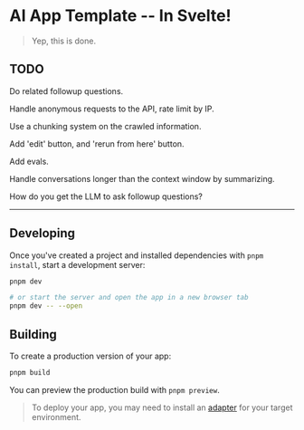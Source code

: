 # AI App Template -- In Svelte!

> Yep, this is done.

## TODO

Do related followup questions.

Handle anonymous requests to the API, rate limit by IP.

Use a chunking system on the crawled information.

Add 'edit' button, and 'rerun from here' button.

Add evals.

Handle conversations longer than the context window by summarizing.

How do you get the LLM to ask followup questions?

---

## Developing

Once you've created a project and installed dependencies with `pnpm install`, start a development server:

```sh
pnpm dev

# or start the server and open the app in a new browser tab
pnpm dev -- --open
```

## Building

To create a production version of your app:

```sh
pnpm build
```

You can preview the production build with `pnpm preview`.

> To deploy your app, you may need to install an [adapter](https://svelte.dev/docs/kit/adapters) for your target environment.
